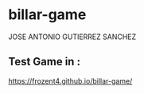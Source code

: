 # billar-game
JOSE ANTONIO GUTIERREZ SANCHEZ

## Test Game in :
https://frozent4.github.io/billar-game/
